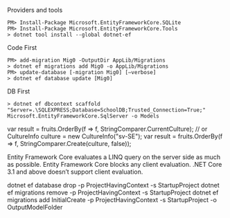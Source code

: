 ﻿
Providers and tools
``` batch
PM> Install-Package Microsoft.EntityFrameworkCore.SQLite
PM> Install-Package Microsoft.EntityFrameworkCore.Tools
> dotnet tool install --global dotnet-ef
```


Code First
``` batch
PM> add-migration Mig0 -OutputDir AppLib/Migrations
> dotnet ef migrations add Mig0 -o AppLib/Migrations
PM> update-database [-migration Mig0] [–verbose]
> dotnet ef database update [Mig0] 
```

DB First
``` batch
> dotnet ef dbcontext scaffold "Server=.\SQLEXPRESS;Database=SchoolDB;Trusted_Connection=True;" Microsoft.EntityFrameworkCore.SqlServer -o Models
```


var result = fruits.OrderBy(f => f, StringComparer.CurrentCulture);
// or
CultureInfo culture = new CultureInfo("sv-SE");
var result = fruits.OrderBy(f => f, StringComparer.Create(culture, false));

Entity Framework Core evaluates a LINQ query on the server side as much as possible.
Entity Framework Core blocks any client evaluation.
.NET Core 3.1 and above doesn’t support client evaluation.

dotnet ef database drop -p ProjectHavingContext -s StartupProject
dotnet ef migrations remove -p ProjectHavingContext -s StartupProject
dotnet ef migrations add InitialCreate -p ProjectHavingContext -s StartupProject -o OutputModelFolder